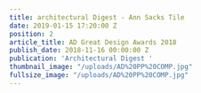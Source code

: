 ```yaml
---
title: architectural Digest - Ann Sacks Tile
date: 2019-01-15 17:20:00 Z
position: 2
article_title: AD Great Design Awards 2018
publish_date: 2018-11-16 00:00:00 Z
publication: 'Architectural Digest '
thumbnail_image: "/uploads/AD%20PP%20COMP.jpg"
fullsize_image: "/uploads/AD%20PP%20COMP.jpg"
---
```


